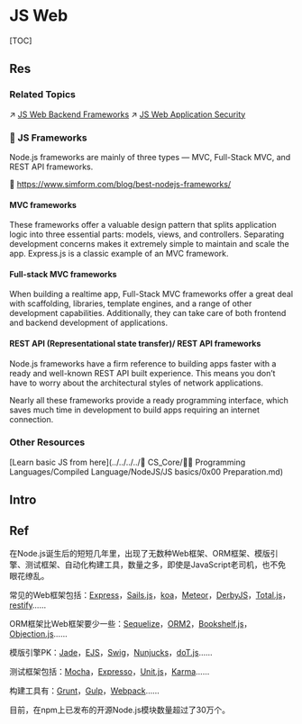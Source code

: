 # JS Web

[TOC]



## Res
### Related Topics
↗ [JS Web Backend Frameworks](../../../../../🔑%20CS%20Core/👩‍💻%20Computer%20Languages%20&%20Programming%20Methodology/🛠️%20Programming%20Tool%20Chain/🚠%20Application%20Runtimes%20&%20SDKs/JavaScript%20Runtime%20Environments/📌%20JS%20Runtime%20Libraries%20&%20SDK/JS%20Web%20Backend%20Frameworks/JS%20Web%20Backend%20Frameworks.md)
↗ [JS Web Application Security](../../../../../CyberSecurity/Application%20Security/💉%20Web%20Security/🛟%20Web%20Application%20Security%20Risks%20(Threats,%20Attacks,%20Vulnerabilities)%20&%20OWASP/👾%20Language%20Specific%20Web%20Application%20Security%20Risks/JS%20Web%20Application%20Security/JS%20Web%20Application%20Security.md)


### 🎨 JS Frameworks
Node.js frameworks are mainly of three types — MVC, Full-Stack MVC, and REST API frameworks.

🔗 https://www.simform.com/blog/best-nodejs-frameworks/
#### MVC frameworks
These frameworks offer a valuable design pattern that splits application logic into three essential parts: models, views, and controllers. Separating development concerns makes it extremely simple to maintain and scale the app. Express.js is a classic example of an MVC framework.
#### Full-stack MVC frameworks
When building a realtime app, Full-Stack MVC frameworks offer a great deal with scaffolding, libraries, template engines, and a range of other development capabilities. Additionally, they can take care of both frontend and backend development of applications.
#### REST API (Representational state transfer)/ REST API frameworks
Node.js frameworks have a firm reference to building apps faster with a ready and well-known REST API built experience. This means you don’t have to worry about the architectural styles of network applications.

Nearly all these frameworks provide a ready programming interface, which saves much time in development to build apps requiring an internet connection.


### Other Resources
[Learn basic JS from here](../../../../🔑 CS_Core/👩‍💻 Programming Languages/Compiled Language/NodeJS/JS basics/0x00 Preparation.md) 



## Intro



## Ref
在Node.js诞生后的短短几年里，出现了无数种Web框架、ORM框架、模版引擎、测试框架、自动化构建工具，数量之多，即使是JavaScript老司机，也不免眼花缭乱。

常见的Web框架包括：[Express](http://expressjs.com/)，[Sails.js](http://sailsjs.org/)，[koa](http://koajs.com/)，[Meteor](https://www.meteor.com/)，[DerbyJS](http://derbyjs.com/)，[Total.js](https://www.totaljs.com/)，[restify](http://restify.com/)……

ORM框架比Web框架要少一些：[Sequelize](http://www.sequelizejs.com/)，[ORM2](http://dresende.github.io/node-orm2/)，[Bookshelf.js](http://bookshelfjs.org/)，[Objection.js](http://vincit.github.io/objection.js/)……

模版引擎PK：[Jade](http://jade-lang.com/)，[EJS](http://ejs.co/)，[Swig](https://github.com/paularmstrong/swig)，[Nunjucks](http://mozilla.github.io/nunjucks/)，[doT.js](http://olado.github.io/doT/)……

测试框架包括：[Mocha](http://mochajs.org/)，[Expresso](http://visionmedia.github.io/expresso/)，[Unit.js](http://unitjs.com/)，[Karma](http://karma-runner.github.io/)……

构建工具有：[Grunt](http://gruntjs.com/)，[Gulp](http://gulpjs.com/)，[Webpack](http://webpack.github.io/)……

目前，在npm上已发布的开源Node.js模块数量超过了30万个。
